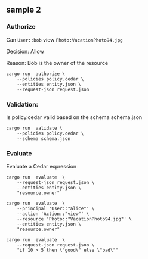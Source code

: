 ## sample 2

### Authorize

 Can `User::bob` view `Photo:VacationPhoto94.jpg`

 Decision: Allow

 Reason: Bob is the owner of the resource

```
cargo run  authorize \
    --policies policy.cedar \
    --entities entity.json \
    --request-json request.json
```


### Validation:

Is policy.cedar valid based on the schema schema.json

```
cargo run  validate \
    --policies policy.cedar \
    --schema schema.json
```
### Evaluate

Evaluate a Cedar expression

```
cargo run  evaluate  \
    --request-json request.json \
    --entities entity.json \
    "resource.owner"
```
```
cargo run  evaluate  \
    --principal 'User::"alice"' \
    --action 'Action::"view"' \
    --resource 'Photo::"VacationPhoto94.jpg"' \
    --entities entity.json \
    "resource.owner"
```
```
cargo run  evaluate  \
    --request-json request.json \
    "if 10 > 5 then \"good\" else \"bad\""
```